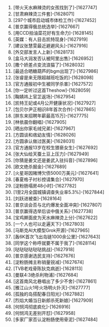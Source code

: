 
1. [带火天水麻辣烫的女孩找到了]-[1627747]
1. [甘肃麻辣烫三件套]-[1628071]
1. [297个城市启动城市体检工作]-[1627452]
1. [普京赢得俄总统选举]-[1627667]
1. [用CCD拍油菜花好有生命力]-[1628145]
1. [英媒：有人目击凯特现身]-[1627919]
1. [建议张慧雯最近避避风头]-[1627916]
1. [外交部发言人上新]-[1628173]
1. [盒马大润发否认被阿里出售]-[1626952]
1. [撒个娇差点变流浪猫了]-[1628032]
1. [最适合晒糖葫芦的bgm出现了]-[1627986]
1. [张睿是来无限超越班吃饭的]-[1628098]
1. [官方通报初中生被同学杀害]-[1627572]
1. [你一定听过这首Theshow]-[1628059]
1. [鞠婧祎上官芷返场]-[1627954]
1. [凯特王妃或4月公开健康状况]-[1627927]
1. [包贝尔尹正相识8年首次合作]-[1627865]
1. [胖东来招聘年薪最高15万]-[1627775]
1. [林依晨你翻唱]-[1627905]
1. [晒出你家毛绒兄弟]-[1627967]
1. [方圆谈和痞幼友情]-[1628026]
1. [方圆承认做过医美]-[1628031]
1. [官方通报13岁在校生猥亵女生]-[1627692]
1. [张大仙给天蚕土豆上压力]-[1627949]
1. [你猜是姜文还是姜武入驻抖音]-[1627896]
1. [欧文绝杀掘金]-[1627689]
1. [火星哥因赌博欠债5000万美元]-[1627641]
1. [春夏格子衬衫控请集合]-[1627970]
1. [淀粉肠塌房48小时]-[1627782]
1. [1至2月全国城镇调查失业率5.3%]-[1627844]
1. [刘跃进被查]-[1628164]
1. [普京谈会否与北约爆发全面冲突]-[1627807]
1. [普京赢得选举后谈中俄关系]-[1627738]
1. [宝鸡擀面皮为天水麻辣烫上分]-[1627622]
1. [一个人也可以走遍天下]-[1627803]
1. [马斯克AI大模型Grok开源]-[1627965]
1. [轰6K首次飞出岛链1000余公里]-[1627643]
1. [同学这个称呼就要不属于我了]-[1628114]
1. [哒哒哒哒哒哒挑战]-[1627918]
1. [普京感谢选民支持]-[1627676]
1. [淀粉肠摊主称销量锐减]-[1627674]
1. [TVB老戏骨陈狄克病逝]-[1628113]
1. [曼联4:3绝杀利物浦]-[1627684]
1. [这首南风北巷唱出了多少不舍]-[1627861]
1. [雅江山火1号火场明火扑灭]-[1627777]
1. [孤独的岛搭配春日阳光]-[1627882]
1. [烈焰大婚当日新郎杀死新娘]-[1627909]
1. [何悯鸿彻底疯化]-[1626916]
1. [何悯鸿无差别开怼]-[1627958]
1. [多家厂家否认淀粉肠使用骨泥]-[1627484]
